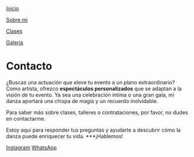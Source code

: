[Inicio](index)

[Sobre mí](about) 

[Clases](clases)

[Galería](galeria)

# Contacto

¿Buscas una actuación que eleve tu evento a un plano extraordinario? Como artista, ofrezco **espectáculos personalizados** que se adaptan a la visión de tu evento. 
Ya sea una celebración íntima o una gran gala, mi danza aportará una chispa de magia y un recuerdo inolvidable.


Para saber más sobre clases, talleres o contrataciones, por favor, no dudes en contactarme. 

Estoy aquí para responder tus preguntas y ayudarte a descubrir cómo la danza puede enriquecer tu vida. ***¡Hablemos!

[Instagram](https://www.instagram.com/olivia_robles_/) [WhatsApp](https://wa.me/5352463212)


